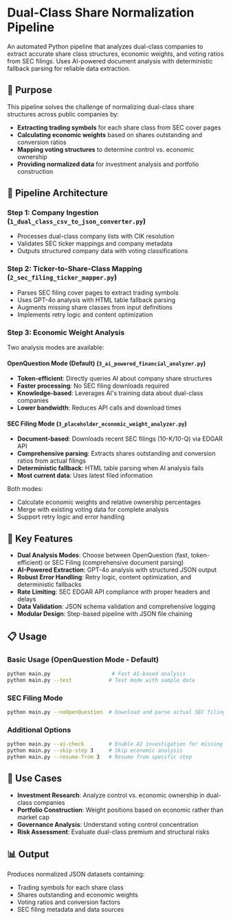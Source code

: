 # Dual-Class Share Normalization Pipeline

An automated Python pipeline that analyzes dual-class companies to extract accurate share class structures, economic weights, and voting ratios from SEC filings. Uses AI-powered document analysis with deterministic fallback parsing for reliable data extraction.

## 🎯 Purpose

This pipeline solves the challenge of normalizing dual-class share structures across public companies by:

- **Extracting trading symbols** for each share class from SEC cover pages
- **Calculating economic weights** based on shares outstanding and conversion ratios
- **Mapping voting structures** to determine control vs. economic ownership
- **Providing normalized data** for investment analysis and portfolio construction

## 🔧 Pipeline Architecture

### Step 1: Company Ingestion (`1_dual_class_csv_to_json_converter.py`)

- Processes dual-class company lists with CIK resolution
- Validates SEC ticker mappings and company metadata
- Outputs structured company data with voting classifications

### Step 2: Ticker-to-Share-Class Mapping (`2_sec_filing_ticker_mapper.py`)

- Parses SEC filing cover pages to extract trading symbols
- Uses GPT-4o analysis with HTML table fallback parsing
- Augments missing share classes from input definitions
- Implements retry logic and content optimization

### Step 3: Economic Weight Analysis

Two analysis modes are available:

#### **OpenQuestion Mode (Default)** (`3_ai_powered_financial_analyzer.py`)

- **Token-efficient**: Directly queries AI about company share structures
- **Faster processing**: No SEC filing downloads required
- **Knowledge-based**: Leverages AI's training data about dual-class companies
- **Lower bandwidth**: Reduces API calls and download times

#### **SEC Filing Mode** (`3_placeholder_economic_weight_analyzer.py`)

- **Document-based**: Downloads recent SEC filings (10-K/10-Q) via EDGAR API
- **Comprehensive parsing**: Extracts shares outstanding and conversion ratios from actual filings
- **Deterministic fallback**: HTML table parsing when AI analysis fails
- **Most current data**: Uses latest filed information

Both modes:

- Calculate economic weights and relative ownership percentages
- Merge with existing voting data for complete analysis
- Support retry logic and error handling

## 🚀 Key Features

- **Dual Analysis Modes**: Choose between OpenQuestion (fast, token-efficient) or SEC Filing (comprehensive document parsing)
- **AI-Powered Extraction**: GPT-4o analysis with structured JSON output
- **Robust Error Handling**: Retry logic, content optimization, and deterministic fallbacks
- **Rate Limiting**: SEC EDGAR API compliance with proper headers and delays
- **Data Validation**: JSON schema validation and comprehensive logging
- **Modular Design**: Step-based pipeline with JSON file chaining

## 📋 Usage

### Basic Usage (OpenQuestion Mode - Default)

```bash
python main.py                    # Fast AI-based analysis
python main.py --test            # Test mode with sample data
```

### SEC Filing Mode

```bash
python main.py --noOpenQuestion  # Download and parse actual SEC filings
```

### Additional Options

```bash
python main.py --ai-check        # Enable AI investigation for missing CIKs
python main.py --skip-step 3     # Skip economic analysis
python main.py --resume-from 3   # Resume from specific step
```

## 💼 Use Cases

- **Investment Research**: Analyze control vs. economic ownership in dual-class companies
- **Portfolio Construction**: Weight positions based on economic rather than market cap
- **Governance Analysis**: Understand voting control concentration
- **Risk Assessment**: Evaluate dual-class premium and structural risks

## 📊 Output

Produces normalized JSON datasets containing:

- Trading symbols for each share class
- Shares outstanding and economic weights
- Voting ratios and conversion factors
- SEC filing metadata and data sources
